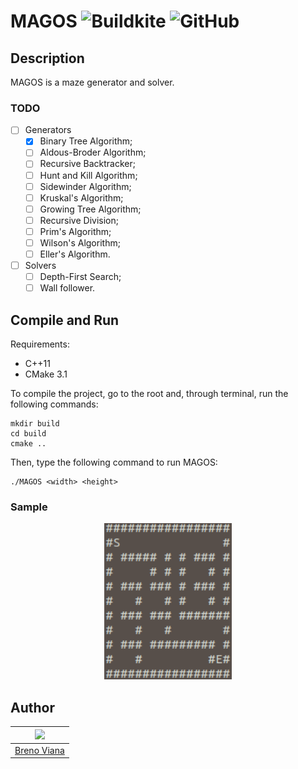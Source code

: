 # MAGOS ![Buildkite](https://img.shields.io/buildkite/3826789cf8890b426057e6fe1c4e683bdf04fa24d498885489/master.svg) ![GitHub](https://img.shields.io/github/license/mashape/apistatus.svg)

## Description

MAGOS is a maze generator and solver.

### TODO

- [ ] Generators
  - [x] Binary Tree Algorithm;
  - [ ] Aldous-Broder Algorithm;
  - [ ] Recursive Backtracker;
  - [ ] Hunt and Kill Algorithm;
  - [ ] Sidewinder Algorithm;
  - [ ] Kruskal's Algorithm;
  - [ ] Growing Tree Algorithm;
  - [ ] Recursive Division;
  - [ ] Prim's Algorithm;
  - [ ] Wilson's Algorithm;
  - [ ] Eller's Algorithm.
- [ ] Solvers
  - [ ] Depth-First Search;
  - [ ] Wall follower.

## Compile and Run

Requirements:

- C++11
- CMake 3.1

To compile the project, go to the root and, through terminal, run the following commands:

```
mkdir build
cd build
cmake ..
```

Then, type the following command to run MAGOS:

```
./MAGOS <width> <height>
```

### Sample

<div style="margin: 0 auto; max-width: 250px;">
	<p align="center">
		<img height="250px" src ="img/btmaze.png"/>
	</p>
</div>

## Author

[<img src="https://avatars2.githubusercontent.com/u/17532418?v=3&s=400" width="100"/>](https://github.com/brenov) |
---|
[Breno Viana](https://github.com/brenov) |
